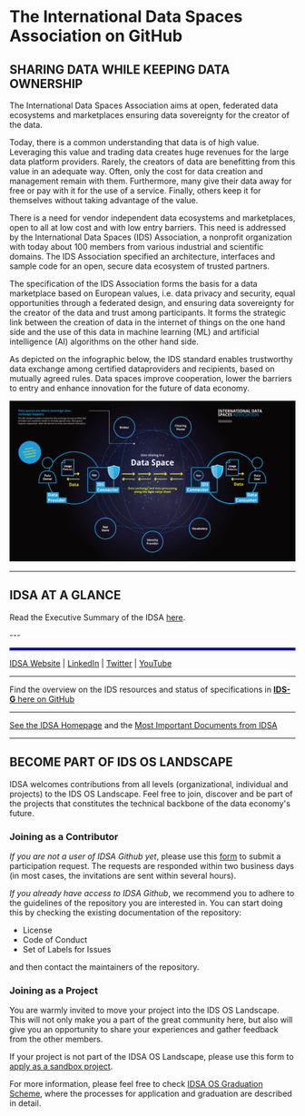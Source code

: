 # The International Data Spaces Association on GitHub

## SHARING DATA WHILE KEEPING DATA OWNERSHIP

The International Data Spaces Association aims at open, federated data ecosystems and marketplaces ensuring data sovereignty for the creator of the data.

Today, there is a common understanding that data is of high value. Leveraging this value and trading data creates huge revenues for the large data platform providers. Rarely, the creators of data are benefitting from this value in an adequate way. Often, only the cost for data creation and management remain with them. Furthermore, many give their data away for free or pay with it for the use of a service. Finally, others keep it for themselves without taking advantage of the value.

There is a need for vendor independent data ecosystems and marketplaces, open to all at low cost and with low entry barriers. This need is addressed by the International Data Spaces (IDS) Association, a nonprofit organization with today about 100 members from various industrial and scientific domains. The IDS Association specified an architecture, interfaces and sample code for an open, secure data ecosystem of trusted partners.

The specification of the IDS Association forms the basis for a data marketplace based on European values, i.e. data privacy and security, equal opportunities through a federated design, and ensuring data sovereignty for the creator of the data and trust among participants. It forms the strategic link between the creation of data in the internet of things on the one hand side and the use of this data in machine learning (ML) and artificial intelligence (AI) algorithms on the other hand side.

As depicted on the infographic below, the IDS standard enables trustworthy data exchange among certified dataproviders and recipients, based on mutually agreed rules. Data spaces improve cooperation, lower the barriers to entry and enhance innovation for the future of data economy.

![Data Sharing in a Data Space](IDSA-Infographic-Data-Sharing-in-a-Data-Space-1.jpg)

---

## IDSA AT A GLANCE
Read the Executive Summary of the IDSA [here](https://www.internationaldataspaces.org/publications/sharing-data-while-keeping-data-ownership-the-potential-of-ids-for-the-data-economy/).

---<hr style="border:2px solid blue"> </hr>

[IDSA Website](https://internationaldataspaces.org/) | [LinkedIn](https://www.linkedin.com/company/international-data-spaces-association/mycompany/) | [Twitter](https://twitter.com/ids_association) | [YouTube](https://www.youtube.com/channel/UC9PsQnKgreCmj-F6Kea5QRg) 

---

Find the overview on the IDS resources and status of specifications in [**IDS-G** here on GitHub](https://github.com/International-Data-Spaces-Association/IDS-G)

---

[See the IDSA Homepage](https://www.internationaldataspaces.org) and the [Most Important Documents from IDSA](https://internationaldataspaces.org/publications/most-important-documents/)

---

## BECOME PART OF IDS OS LANDSCAPE
IDSA welcomes contributions from all levels (organizational, individual and projects) to the IDS OS Landscape. Feel free to join, discover and be part of the projects that constitutes the technical backbone of the data economy's future.  

### Joining as a Contributor
*If you are not a user of IDSA Github yet*, please use this [form](https://forms.office.com/r/60B1hWv1Fu "IDSA Github / Participation Request") to submit a participation request. The requests are responded within two business days (in most cases, the invitations are sent within several hours).

*If you already have access to IDSA Github*, we recommend you to adhere to the guidelines of the repository you are interested in. You can start doing this by checking the existing documentation of the repository:

* License
* Code of Conduct
* Set of Labels for Issues

and then contact the maintainers of the repository.



### Joining as a Project
You are warmly invited to move your project into the IDS OS Landscape. This will not only make you a part of the great community here, but also will give you an opportunity to share your experiences and gather feedback from the other members.  

If your project is not part of the IDSA OS Landscape, please use this form to [apply as a sandbox project](https://internationaldataspaces.org/ids-open-source-application/).


For more information, please feel free to check [IDSA OS Graduation Scheme](...), where the processes for application and graduation are described in detail.



